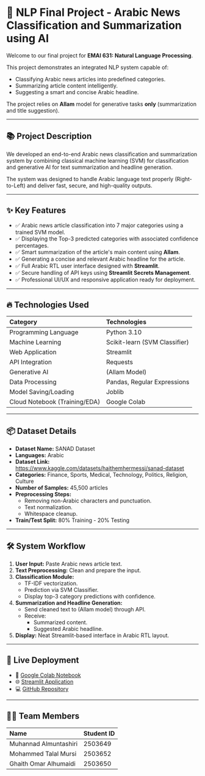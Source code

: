 # 📰 NLP Final Project - Arabic News Classification and Summarization using AI

Welcome to our final project for **EMAI 631: Natural Language Processing**.

This project demonstrates an integrated NLP system capable of:
- Classifying Arabic news articles into predefined categories.
- Summarizing article content intelligently.
- Suggesting a smart and concise Arabic headline.

The project relies on **Allam** model for generative tasks **only** (summarization and title suggestion).  

---

## 📚 Project Description

We developed an end-to-end Arabic news classification and summarization system by combining classical machine learning (SVM) for classification and generative AI for text summarization and headline generation.

The system was designed to handle Arabic language text properly (Right-to-Left) and deliver fast, secure, and high-quality outputs.

---

## ✨ Key Features

- ✅ Arabic news article classification into 7 major categories using a trained SVM model.
- ✅ Displaying the Top-3 predicted categories with associated confidence percentages.
- ✅ Smart summarization of the article's main content using **Allam**.
- ✅ Generating a concise and relevant Arabic headline for the article.
- ✅ Full Arabic RTL user interface designed with **Streamlit**.
- ✅ Secure handling of API keys using **Streamlit Secrets Management**.
- ✅ Professional UI/UX and responsive application ready for deployment.

---

## 🔥 Technologies Used

| Category | Technologies |
|:--|:--|
| Programming Language | Python 3.10 |
| Machine Learning | Scikit-learn (SVM Classifier) |
| Web Application | Streamlit |
| API Integration | Requests |
| Generative AI | (Allam Model) |
| Data Processing | Pandas, Regular Expressions |
| Model Saving/Loading | Joblib |
| Cloud Notebook (Training/EDA) | Google Colab |

---

## 📦 Dataset Details

- **Dataset Name:** SANAD Dataset
- **Languages:** Arabic
- **Dataset Link:** https://www.kaggle.com/datasets/haithemhermessi/sanad-dataset
- **Categories:** Finance, Sports, Medical, Technology, Politics, Religion, Culture
- **Number of Samples:** 45,500 articles
- **Preprocessing Steps:**
  - Removing non-Arabic characters and punctuation.
  - Text normalization.
  - Whitespace cleanup.
- **Train/Test Split:** 80% Training - 20% Testing

---

## 🛠️ System Workflow

1. **User Input:** Paste Arabic news article text.
2. **Text Preprocessing:** Clean and prepare the input.
3. **Classification Module:**
   - TF-IDF vectorization.
   - Prediction via SVM Classifier.
   - Display top-3 category predictions with confidence.
4. **Summarization and Headline Generation:**
   - Send cleaned text to (Allam model) through API.
   - Receive:
     - Summarized content.
     - Suggested Arabic headline.
5. **Display:** Neat Streamlit-based interface in Arabic RTL layout.

---

## 🚀 Live Deployment

- 📒 [Google Colab Notebook](https://colab.research.google.com/drive/1A72NnL_KUVrAcqCNKNe-qT3dPusuXpVT#scrollTo=swbzcLZyKyYz)
- 🌐 [Streamlit Application](https://mhnd-nlp.streamlit.app/)
- 💻 [GitHub Repository](https://github.com/Muhannadam/NLP_FinalProject)

---

## 👨‍💻 Team Members

| Name | Student ID |
|:--|:--|
| Muhannad Almuntashiri | 2503649 |
| Mohammed Talal Mursi | 2503652 |
| Ghaith Omar Alhumaidi | 2503650 |
